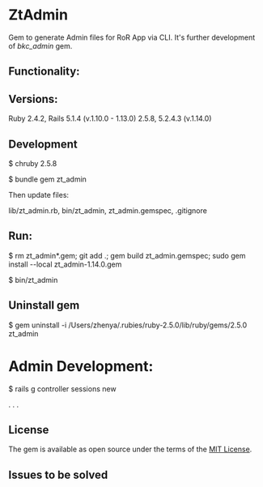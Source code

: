 # ZtAdmin

Gem to generate Admin files for RoR App via CLI. It's further development of *bkc_admin* gem.

## Functionality:

## Versions:

Ruby 2.4.2, Rails 5.1.4     (v.1.10.0 - 1.13.0)
     2.5.8,       5.2.4.3   (v.1.14.0)

## Development

$ chruby 2.5.8

$ bundle gem zt_admin

Then update files:

  lib/zt_admin.rb, bin/zt_admin, zt_admin.gemspec, .gitignore

## Run:

$ rm zt_admin*.gem; git add .; gem build zt_admin.gemspec; sudo gem install --local zt_admin-1.14.0.gem

$ bin/zt_admin

## Uninstall gem

$ gem uninstall -i /Users/zhenya/.rubies/ruby-2.5.0/lib/ruby/gems/2.5.0 zt_admin

# Admin Development:

$ rails g controller sessions new

. . .

## License

The gem is available as open source under the terms of the [MIT License](http://opensource.org/licenses/MIT).

## Issues to be solved


